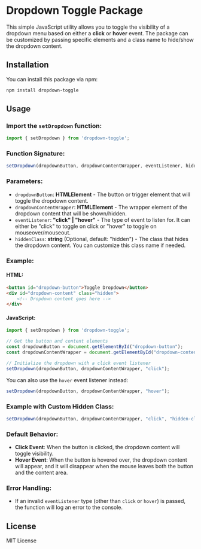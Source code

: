 # Dropdown Toggle Package

This simple JavaScript utility allows you to toggle the visibility of a dropdown menu based on either a **click** or **hover** event. The package can be customized by passing specific elements and a class name to hide/show the dropdown content.

## Installation

You can install this package via npm:

```bash
npm install dropdown-toggle
```

## Usage

### Import the `setDropdown` function:

```javascript
import { setDropdown } from 'dropdown-toggle';
```

### Function Signature:

```javascript
setDropdown(dropdownButton, dropdownContentWrapper, eventListener, hiddenClass = "hidden");
```

### Parameters:

- `dropdownButton`: **HTMLElement** - The button or trigger element that will toggle the dropdown content.
- `dropdownContentWrapper`: **HTMLElement** - The wrapper element of the dropdown content that will be shown/hidden.
- `eventListener`: **"click" | "hover"** - The type of event to listen for. It can either be "click" to toggle on click or "hover" to toggle on mouseover/mouseout.
- `hiddenClass`: **string** (Optional, default: "hidden") - The class that hides the dropdown content. You can customize this class name if needed.

### Example:

#### HTML:

```html
<button id="dropdown-button">Toggle Dropdown</button>
<div id="dropdown-content" class="hidden">
    <!-- Dropdown content goes here -->
</div>
```

#### JavaScript:

```javascript
import { setDropdown } from 'dropdown-toggle';

// Get the button and content elements
const dropdownButton = document.getElementById("dropdown-button");
const dropdownContentWrapper = document.getElementById("dropdown-content");

// Initialize the dropdown with a click event listener
setDropdown(dropdownButton, dropdownContentWrapper, "click");
```

You can also use the `hover` event listener instead:

```javascript
setDropdown(dropdownButton, dropdownContentWrapper, "hover");
```

### Example with Custom Hidden Class:

```javascript
setDropdown(dropdownButton, dropdownContentWrapper, "click", "hidden-class");
```

### Default Behavior:

- **Click Event**: When the button is clicked, the dropdown content will toggle visibility.
- **Hover Event**: When the button is hovered over, the dropdown content will appear, and it will disappear when the mouse leaves both the button and the content area.

### Error Handling:

- If an invalid `eventListener` type (other than `click` or `hover`) is passed, the function will log an error to the console.

## License

MIT License